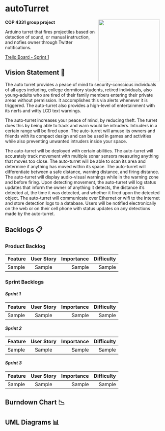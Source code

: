 # autoTurret
<img src="http://i.imgur.com/Xpgi1Kr.png" width=200px align="right">

**COP 4331 group project**

Arduino turret that fires projectiles based on detection of sound, or manual instruction, and nofies owner through Twitter notifications.

[Trello Board - Sprint 1](https://trello.com/b/luyqSuYz/sprint-1)

## Vision Statement :eyes:
The auto turret provides a peace of mind to security-conscious individuals of all ages including, college dormitory students, retired individuals, also young-adults who are tired of their family members entering their private areas without permission. It accomplishes this via alerts whenever it is triggered. The auto-turret also provides a high-level of entertainment with its nerfs and witty LCD text warnings.

The auto-turret increases your peace of mind, by reducing theft. The turret does this by being able to track and warn would be intruders.  Intruders in a certain range will be fired upon. The auto-turret will amuse its owners and friends with its compact design and can be used in games and activities while also preventing unwanted intruders inside your space.

The auto-turret will be deployed with certain abilities. The auto-turret will accurately track movement with multiple sonar sensors measuring anything that moves too close. The auto-turret will be able to scan its area and determine if anything has moved within its space. The auto-turret will differentiate between a safe distance, warning distance, and firing distance. The auto-turret will display audio-visual warnings while in the warning zone and before firing. Upon detecting movement, the auto-turret will log status updates that inform the owner of anything it detects, the distance it’s detected at, the time it was detected, and whether it fired upon the detected object. The auto-turret will communicate over Ethernet or wifi to the internet and store detection logs to a database. Users will be notified electronically on the web or on their cell phone with status updates on any detections made by the auto-turret.

## Backlogs :clipboard:
### Product Backlog
| Feature       | User Story    | Importance  | Difficulty|
| ------------- |:-------------:| -----:      | -----:    |
| Sample        | Sample        | Sample      | Sample    |

### Sprint Backlogs
#### *Sprint 1*
| Feature       | User Story    | Importance  | Difficulty|
| ------------- |:-------------:| -----:      | -----:    |
| Sample        | Sample        | Sample      | Sample    |

#### *Sprint 2*
| Feature       | User Story    | Importance  | Difficulty|
| ------------- |:-------------:| -----:      | -----:    |
| Sample        | Sample        | Sample      | Sample    |

#### *Sprint 3*
| Feature       | User Story    | Importance  | Difficulty|
| ------------- |:-------------:| -----:      | -----:    |
| Sample        | Sample        | Sample      | Sample    |

## Burndown Chart :chart_with_downwards_trend:

## UML Diagrams :bar_chart:

